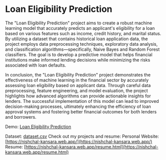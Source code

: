 # Loan Eligibility Prediction

The "Loan Eligibility Prediction" project aims to create a robust machine learning model that accurately predicts an applicant's eligibility for a loan based on various features such as income, credit history, and marital status. By utilizing a dataset that contains historical loan application data, the project employs data preprocessing techniques, exploratory data analysis, and classification algorithms—specifically, Naive Bayes and Random Forest classifiers. The goal is to develop a predictive model that helps financial institutions make informed lending decisions while minimizing the risks associated with loan defaults.

In conclusion, the "Loan Eligibility Prediction" project demonstrates the effectiveness of machine learning in the financial sector by accurately assessing loan eligibility based on applicant data. Through careful data preprocessing, feature engineering, and model evaluation, the project highlights how advanced algorithms can provide actionable insights for lenders. The successful implementation of this model can lead to improved decision-making processes, ultimately enhancing the efficiency of loan approval systems and fostering better financial outcomes for both lenders and borrowers.

Demo: [Loan Eligibility Prediction](https://colab.research.google.com/drive/1gN1JI7t0i-Yg8URJgGFJzyM6gZ6R9y8m)

Dataset: [dataset.csv](https://drive.google.com/file/d/1wc1U7_fabihHKWlnXdxGixAcZtqA6lY3/view)
Check out my projects and resume:
Personal Website: [https://nishchal-kansara.web.app/](https://nishchal-kansara.web.app/)
Resume: [https://nishchal-kansara.web.app/resume.html](https://nishchal-kansara.web.app/resume.html)
